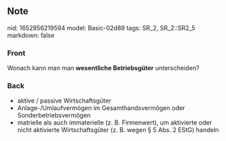 ## Note
nid: 1652856219594
model: Basic-02d89
tags: SR_2, SR_2::SR2_5
markdown: false

### Front
Wonach kann man man <b>wesentliche Betriebsgüter</b> unterscheiden?

### Back
<ul>
  <li>aktive / passive Wirtschaftsgüter
  <li>Anlage-/Umlaufvermögen im Gesamthandsvermögen oder
  Sonderbetriebsvermögen
  <li>matrielle als auch immaterielle (z. B. Firmenwert), um
  aktivierte oder nicht aktivierte Wirtschaftsgüter (z. B. wegen §
  5 Abs. 2 EStG) handeln
</ul>

